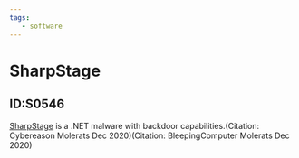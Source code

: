 ```yaml
---
tags:
   - software
---
```

# SharpStage
## ID:S0546
[SharpStage](/mitre/software/S0546) is a .NET malware with backdoor capabilities.(Citation: Cybereason Molerats Dec 2020)(Citation: BleepingComputer Molerats Dec 2020)
